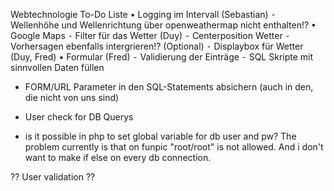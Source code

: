 Webtechnologie To-Do Liste
	•	Logging im Intervall (Sebastian)
            ⁃	Wellenhöhe und Wellenrichtung über openweathermap nicht enthalten!?
	•	Google Maps
            ⁃	Filter für das Wetter (Duy)
            ⁃	Centerposition Wetter 
            ⁃	Vorhersagen ebenfalls intergrieren!? (Optional)
            ⁃	Displaybox für Wetter (Duy, Fred)
	•	Formular (Fred)
            ⁃	Validierung der Einträge
            ⁃	SQL Skripte mit sinnvollen Daten füllen






- FORM/URL Parameter in den SQL-Statements absichern (auch in den, die nicht von uns sind)
- User check for DB Querys


- is it possible in php to set global variable for db user and pw? The problem currently is that on funpic 
"root/root" is not allowed. And i don't want to make if else on every db connection.


?? User validation ??
